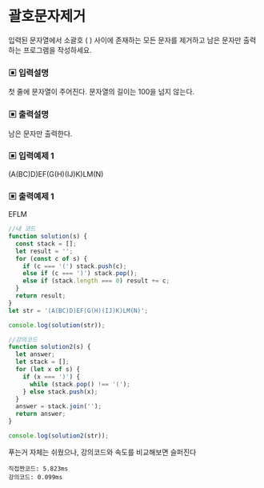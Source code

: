 # 괄호문자제거

입력된 문자열에서 소괄호 ( ) 사이에 존재하는 모든 문자를 제거하고 남은 문자만 출력하는 프로그램을 작성하세요.

### ▣ 입력설명

첫 줄에 문자열이 주어진다. 문자열의 길이는 100을 넘지 않는다.

### ▣ 출력설명

남은 문자만 출력한다.

### ▣ 입력예제 1

(A(BC)D)EF(G(H)(IJ)K)LM(N)

### ▣ 출력예제 1

EFLM

```javascript
//내 코드
function solution(s) {
  const stack = [];
  let result = '';
  for (const c of s) {
    if (c === '(') stack.push(c);
    else if (c === ')') stack.pop();
    else if (stack.length === 0) result += c;
  }
  return result;
}
let str = '(A(BC)D)EF(G(H)(IJ)K)LM(N)';

console.log(solution(str));

//강의코드
function solution2(s) {
  let answer;
  let stack = [];
  for (let x of s) {
    if (x === ')') {
      while (stack.pop() !== '(');
    } else stack.push(x);
  }
  answer = stack.join('');
  return answer;
}

console.log(solution2(str));
```

푸는거 자체는 쉬웠으나, 강의코드와 속도를 비교해보면 슬퍼진다

```
직접짠코드: 5.823ms
강의코드: 0.099ms
```
